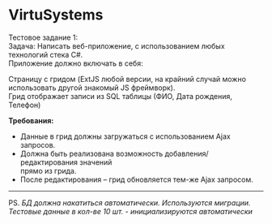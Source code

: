 # VirtuSystems

Тестовое задание 1:<br>
Задача: Написать веб-приложение, с использованием любых технологий стека C#.<br>
Приложение должно включать в себя:<br>

Страницу с гридом (ExtJS любой версии, на крайний случай можно использовать другой
знакомый JS фреймворк).<br>
Грид отображает записи из SQL таблицы (ФИО, Дата рождения, Телефон)<br>
<p></p>
<b>Требования:</b>
<ul>
<li>Данные в грид должны загружаться с использованием Ajax запросов.<br></li>
<li>Должна быть реализована возможность добавления/редактирования значений<br>
прямо из грида.</li>
<li>После редактирования – грид обновляется тем-же Ajax запросом.<br></li>
</ul>
<hr>

PS. <i>БД должна накатиться автоматически. Используются миграции.
Тестовые данные в кол-ве 10 шт. - инициализируются автоматически</i>
